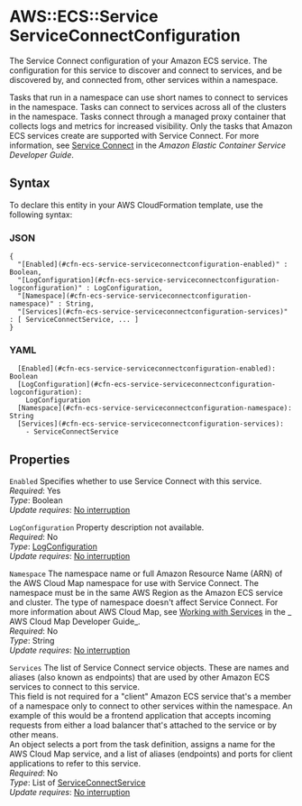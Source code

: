 # AWS::ECS::Service ServiceConnectConfiguration<a name="aws-properties-ecs-service-serviceconnectconfiguration"></a>

The Service Connect configuration of your Amazon ECS service\. The configuration for this service to discover and connect to services, and be discovered by, and connected from, other services within a namespace\.

Tasks that run in a namespace can use short names to connect to services in the namespace\. Tasks can connect to services across all of the clusters in the namespace\. Tasks connect through a managed proxy container that collects logs and metrics for increased visibility\. Only the tasks that Amazon ECS services create are supported with Service Connect\. For more information, see [Service Connect](https://docs.aws.amazon.com/AmazonECS/latest/developerguide/service-connect.html) in the _Amazon Elastic Container Service Developer Guide_\.

## Syntax<a name="aws-properties-ecs-service-serviceconnectconfiguration-syntax"></a>

To declare this entity in your AWS CloudFormation template, use the following syntax:

### JSON<a name="aws-properties-ecs-service-serviceconnectconfiguration-syntax.json"></a>

```
{
  "[Enabled](#cfn-ecs-service-serviceconnectconfiguration-enabled)" : Boolean,
  "[LogConfiguration](#cfn-ecs-service-serviceconnectconfiguration-logconfiguration)" : LogConfiguration,
  "[Namespace](#cfn-ecs-service-serviceconnectconfiguration-namespace)" : String,
  "[Services](#cfn-ecs-service-serviceconnectconfiguration-services)" : [ ServiceConnectService, ... ]
}
```

### YAML<a name="aws-properties-ecs-service-serviceconnectconfiguration-syntax.yaml"></a>

```
  [Enabled](#cfn-ecs-service-serviceconnectconfiguration-enabled): Boolean
  [LogConfiguration](#cfn-ecs-service-serviceconnectconfiguration-logconfiguration):
    LogConfiguration
  [Namespace](#cfn-ecs-service-serviceconnectconfiguration-namespace): String
  [Services](#cfn-ecs-service-serviceconnectconfiguration-services):
    - ServiceConnectService
```

## Properties<a name="aws-properties-ecs-service-serviceconnectconfiguration-properties"></a>

`Enabled` <a name="cfn-ecs-service-serviceconnectconfiguration-enabled"></a>
Specifies whether to use Service Connect with this service\.  
_Required_: Yes  
_Type_: Boolean  
_Update requires_: [No interruption](https://docs.aws.amazon.com/AWSCloudFormation/latest/UserGuide/using-cfn-updating-stacks-update-behaviors.html#update-no-interrupt)

`LogConfiguration` <a name="cfn-ecs-service-serviceconnectconfiguration-logconfiguration"></a>
Property description not available\.  
_Required_: No  
_Type_: [LogConfiguration](aws-properties-ecs-service-logconfiguration.md)  
_Update requires_: [No interruption](https://docs.aws.amazon.com/AWSCloudFormation/latest/UserGuide/using-cfn-updating-stacks-update-behaviors.html#update-no-interrupt)

`Namespace` <a name="cfn-ecs-service-serviceconnectconfiguration-namespace"></a>
The namespace name or full Amazon Resource Name \(ARN\) of the AWS Cloud Map namespace for use with Service Connect\. The namespace must be in the same AWS Region as the Amazon ECS service and cluster\. The type of namespace doesn't affect Service Connect\. For more information about AWS Cloud Map, see [Working with Services](https://docs.aws.amazon.com/) in the _ AWS Cloud Map Developer Guide_\.  
_Required_: No  
_Type_: String  
_Update requires_: [No interruption](https://docs.aws.amazon.com/AWSCloudFormation/latest/UserGuide/using-cfn-updating-stacks-update-behaviors.html#update-no-interrupt)

`Services` <a name="cfn-ecs-service-serviceconnectconfiguration-services"></a>
The list of Service Connect service objects\. These are names and aliases \(also known as endpoints\) that are used by other Amazon ECS services to connect to this service\.  
This field is not required for a "client" Amazon ECS service that's a member of a namespace only to connect to other services within the namespace\. An example of this would be a frontend application that accepts incoming requests from either a load balancer that's attached to the service or by other means\.  
An object selects a port from the task definition, assigns a name for the AWS Cloud Map service, and a list of aliases \(endpoints\) and ports for client applications to refer to this service\.  
_Required_: No  
_Type_: List of [ServiceConnectService](aws-properties-ecs-service-serviceconnectservice.md)  
_Update requires_: [No interruption](https://docs.aws.amazon.com/AWSCloudFormation/latest/UserGuide/using-cfn-updating-stacks-update-behaviors.html#update-no-interrupt)
